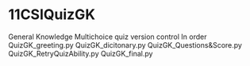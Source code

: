# 11CSIQuizGK
General Knowledge Multichoice quiz version control
In order
QuizGK_greeting.py
QuizGK_dicitonary.py
QuizGK_Questions&Score.py
QuizGK_RetryQuizAbility.py
QuizGK_final.py
